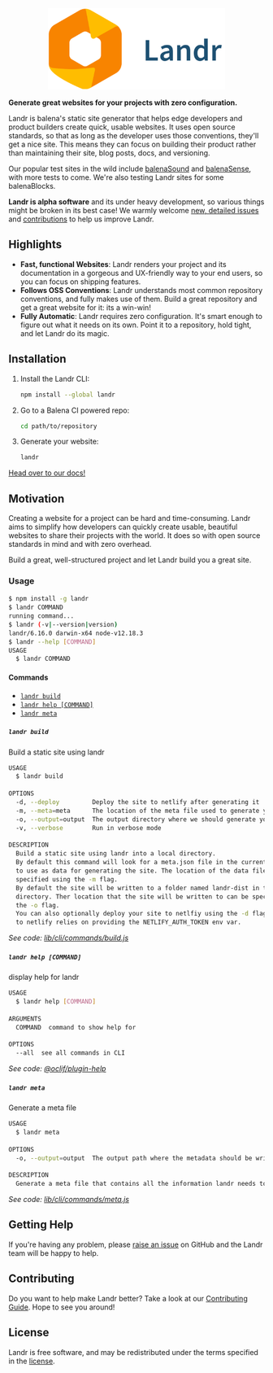 <p align="center">
	<img src="./landr.svg" height="160" />
</p>

**Generate great websites for your projects with zero configuration.**

<!-- [![GitHub license](https://img.shields.io/badge/license-Apache-blue.svg)](https://github.com/balena-io/landr/blob/master/LICENSE)
[![npm version](https://img.shields.io/npm/v/landr.svg?style=flat)](https://www.npmjs.com/package/landr)
[![PRs Welcome](https://img.shields.io/badge/PRs-welcome-brightgreen.svg)](https://github.com/balena-io/landr/blob/master/CONTRIBUTING.md) -->

Landr is balena's static site generator that helps edge developers and product builders create quick, usable websites. It uses open source standards, so that as long as the developer uses those conventions, they'll get a nice site. This means they can focus on building their product rather than maintaining their site, blog posts, docs, and versioning.

Our popular test sites in the wild include [balenaSound](https://sound.balenalabs.io/) and [balenaSense](https://sense.balenalabs.io/), with more tests to come. We're also testing Landr sites for some balenaBlocks.

**Landr is alpha software** and its under heavy development, so various things
might be broken in its best case! We warmly welcome [new, detailed issues](https://github.com/product-os/landr/issues) and [contributions](https://github.com/balena-io/landr/blob/master/CONTRIBUTING.md) to help us improve Landr.

## Highlights

- **Fast, functional Websites**: Landr renders your project and its documentation in
  a gorgeous and UX-friendly way to your end users, so you can focus on shipping features.
- **Follows OSS Conventions**: Landr understands most common repository
  conventions, and fully makes use of them. Build a great repository and get a
  great website for it: its a win-win!
- **Fully Automatic**: Landr requires zero configuration. It's smart
  enough to figure out what it needs on its own. Point it to a repository, hold
  tight, and let Landr do its magic.

## Installation

1. Install the Landr CLI:
   ```bash
   npm install --global landr
   ```
2. Go to a Balena CI powered repo:
   ```bash
   cd path/to/repository
   ```
3. Generate your website:
   ```bash
   landr
   ```

[Head over to our docs!](https://github.com/balena-io/landr/tree/master/docs)

## Motivation

Creating a website for a project can be hard and time-consuming. Landr aims to simplify how developers can quickly create usable, beautiful websites to share their projects with the world. It does so with open source standards in mind and with zero overhead.

Build a great, well-structured project and let Landr build you a great site.

### Usage

```bash
$ npm install -g landr
$ landr COMMAND
running command...
$ landr (-v|--version|version)
landr/6.16.0 darwin-x64 node-v12.18.3
$ landr --help [COMMAND]
USAGE
  $ landr COMMAND
```

#### Commands

- [`landr build`](#landr-build)
- [`landr help [COMMAND]`](#landr-help-command)
- [`landr meta`](#landr-meta)

##### `landr build`

Build a static site using landr

```bash
USAGE
  $ landr build

OPTIONS
  -d, --deploy         Deploy the site to netlify after generating it
  -m, --meta=meta      The location of the meta file used to generate your landr site
  -o, --output=output  The output directory where we should generate your landr site
  -v, --verbose        Run in verbose mode

DESCRIPTION
  Build a static site using landr into a local directory.
  By default this command will look for a meta.json file in the current directory
  to use as data for generating the site. The location of the data file can be
  specified using the -m flag.
  By default the site will be written to a folder named landr-dist in the current
  directory. Ther location that the site will be written to can be specified using
  the -o flag.
  You can also optionally deploy your site to netlfiy using the -d flag. Deploying
  to netlify relies on providing the NETLIFY_AUTH_TOKEN env var.
```

_See code: [lib/cli/commands/build.js](https://github.com/balena-io/landr/blob/v6.16.0/lib/cli/commands/build.js)_

##### `landr help [COMMAND]`

display help for landr

```bash
USAGE
  $ landr help [COMMAND]

ARGUMENTS
  COMMAND  command to show help for

OPTIONS
  --all  see all commands in CLI
```

_See code: [@oclif/plugin-help](https://github.com/oclif/plugin-help/blob/v2.2.3/src/commands/help.ts)_

##### `landr meta`

Generate a meta file

```bash
USAGE
  $ landr meta

OPTIONS
  -o, --output=output  The output path where the metadata should be written

DESCRIPTION
  Generate a meta file that contains all the information landr needs to generate a site.
```

_See code: [lib/cli/commands/meta.js](https://github.com/balena-io/landr/blob/v6.16.0/lib/cli/commands/meta.js)_

## Getting Help

If you're having any problem, please [raise an
issue](https://github.com/balena-io/landr/issues/new) on GitHub and the Landr
team will be happy to help.

## Contributing

Do you want to help make Landr better? Take a look at our [Contributing
Guide](https://github.com/balena-io/landr/blob/master/CONTRIBUTING.md). Hope to
see you around!

## License

Landr is free software, and may be redistributed under the terms specified in
the [license](https://github.com/balena-io/landr/blob/master/LICENSE).
